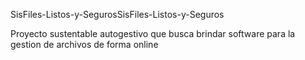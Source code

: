 SisFiles-Listos-y-SegurosSisFiles-Listos-y-Seguros

Proyecto sustentable autogestivo que busca brindar software para la gestion de archivos de forma online
